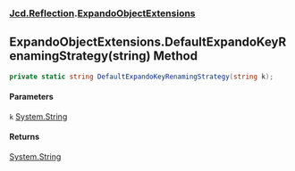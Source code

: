 ### [Jcd.Reflection](Jcd.Reflection.md 'Jcd.Reflection').[ExpandoObjectExtensions](ExpandoObjectExtensions.md 'Jcd.Reflection.ExpandoObjectExtensions')

## ExpandoObjectExtensions.DefaultExpandoKeyRenamingStrategy(string) Method

```csharp
private static string DefaultExpandoKeyRenamingStrategy(string k);
```
#### Parameters

<a name='Jcd.Reflection.ExpandoObjectExtensions.DefaultExpandoKeyRenamingStrategy(string).k'></a>

`k` [System.String](https://docs.microsoft.com/en-us/dotnet/api/System.String 'System.String')

#### Returns
[System.String](https://docs.microsoft.com/en-us/dotnet/api/System.String 'System.String')